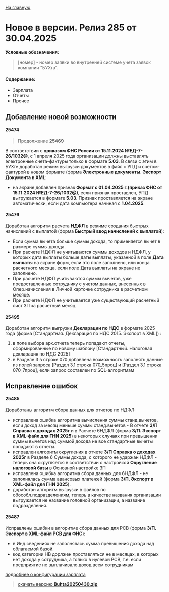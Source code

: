 ﻿[На главную](../../index.md)

# Новое  в версии. Релиз 285 от 30.04.2025

**Условные обозначения:**
 >[номер] - номер заявки во внутренней системе учета заявок компании "БУХта".

#### Содержание: 

- Зарплата
- Отчеты
- Прочее

## Добавление новой возможности

#### 25474
>Продолжение __25469__

В соответствии с __приказом ФНС России от 15.11.2024 №ЕД-7-26/1032@__, с 1 апреля 2025 года организации должны выставлять электронные счета-фактуры только в формате __5.03__.
В связи с этим в БУХте доработан режим выгрузки документов в файл с УПД и счетом-фактурой в новом формате (форма __Электронные документы. Экспорт Документа в XML__: 
- на экране добавлен признак __Формат с 01.04.2025 г.(приказ ФНС от 15.11.2024 №ЕД-7-26/1032@)__, если признак проставлен, УПД выгружается в формате __5.03__. Признак проставляется на экране автоматически, если дата компьютера начиная с __1.04.2025__.

#### 25476
Доработан алгоритм расчета __НДФЛ__ в режиме создания быстрых начислений с выплатой (форма __Быстрый ввод начислений с выплатой__):
- Если сумма вычета больше суммы дохода, то применяется вычет в размере суммы дохода. 
- При расчете НДФЛ не учитываются суммы доходов и НДФЛ, у которых дата выплаты больше даты выплаты, указанной в поле __Дата выплаты__ на экране форм, если это поле заполнено, или конца расчетного месяца, если поле Дата выплаты на экране не заполнено.
- При расчете НДФЛ учитываются суммы вычетов, уже предоставленные сотруднику с учетом данных, внесенных в Опер.начисления в Личной карточке сотрудника в расчетном месяце.
- При расчете НДФЛ не учитывается уже существующий расчетный лист ЗП за расчетный месяц.

#### 25495
Доработан алгоритм выгрузки __Декларации по НДС__ в формате 2025 года (форма [Стандартная. Декларация по НДС 2015. Экспорт в XML]) :
1. в поле выбора арх.отчета теперь попадают отчеты, сформированные по новому шаблону [Стандартный. Налоговая декларация по НДС 2025]
2. в Разделе 3 в строке 070 добавлена возможность заполнять данные из полей запроса [Раздел 3.1 строка 070_5проц] и  [Раздел 3.1 строка 070_7проц], если запрос составлен по SQL-алгоритмам

## Исправление ошибок

#### 25485
Доработаны алгоритм сбора данных для отчетов по НДФЛ: 
- исправлена ошибка алгоритма вычисления суммы станд.вычетов, если доход за месяц меньше суммы станд.вычетов - В отчете __З/П Справка о доходах 2025г__ и в Расчете 6НДФЛ (форма __З/П. Экспорт в XML-файл для ГНИ 2025__) в некоторых случаях при превышении суммы вычетов над суммой дохода не все стандартные вычеты попадают в отчеты.
- исправлен алгоритм округления в отчете __З/П Справка о доходах 2025г__ в Разделе 6 Суммы дохода, с которого не ударжан НДФЛ - теперь она округляется в соответствии с настройкой __Округление налоговой базы__ в Основной настройке ЗП
- исправлена ошибка алгоритма сбора данных для 6НДФЛ - не заполнялась сумма авансовых платежей (форма __З/П. Экспорт в XML-файл для ГНИ 2025__). 
- доработан алгоритм выгрузки в файлов по обособл.подразделениям, теперь в качестве названия организации выгружается не название головной организации, а название подразделения.

#### 25487
Исправлены ошибки в алгоритме сбора данных для РСВ (форма __З/П. Экспорт в XML-файл РСВ для ФНС__):
- в Инд.сведениях не заполнялась сумма превышения дохода над облагаемой базой.
- код категории НВ дорлжен проставляться не в месяцах, в которых нет дохода у сотрудника, а только в нулевой РСВ, т.е. если предприятие не выплачивало доход всем сотрудникам 


[подробнее о конфигурации зарплата](Стандартная_Зарплата.htm)

>[скачать версию **Buhta20250430.zip**](Buhta20250430.zip)
